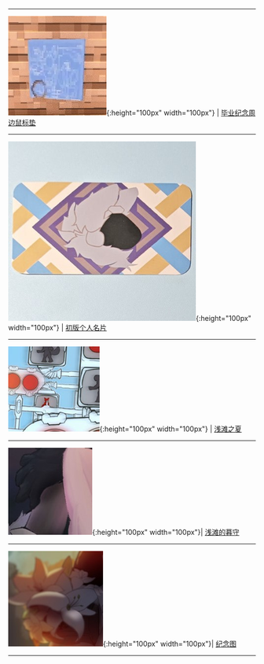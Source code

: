 -------------

![周边鼠标垫](/img/smol/bprint_smol.jpg){:height="100px" width="100px"} | [毕业纪念周边鼠标垫]()

-------------

![初版个人名片](/img/smol/bcard_smol.jpg){:height="100px" width="100px"} | [初版个人名片]()

-------------

![浅滩之夏](/img/smol/summer_smol.jpg){:height="100px" width="100px"} | [浅滩之夏]()

-------------

![浅滩的暮守](/img/smol/guardian_smol.jpg){:height="100px" width="100px"}| [浅滩的暮守]()

-------------

![clog](/img/smol/clog_smol.jpg){:height="100px" width="100px"}| [纪念图]()

-------------















